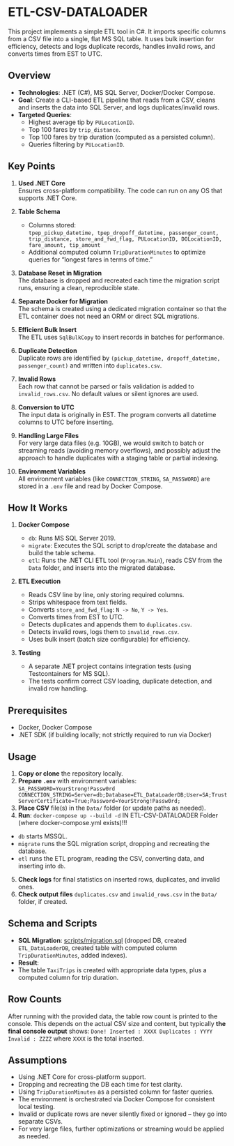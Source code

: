 # ETL-CSV-DATALOADER

This project implements a simple ETL tool in C#. It imports specific columns from a CSV file into a single, flat MS SQL table. It uses bulk insertion for efficiency, detects and logs duplicate records, handles invalid rows, and converts times from EST to UTC.

## Overview

- **Technologies**: .NET (C#), MS SQL Server, Docker/Docker Compose.
- **Goal**: Create a CLI-based ETL pipeline that reads from a CSV, cleans and inserts the data into SQL Server, and logs duplicates/invalid rows.
- **Targeted Queries**:
  - Highest average tip by `PULocationID`.
  - Top 100 fares by `trip_distance`.
  - Top 100 fares by trip duration (computed as a persisted column).
  - Queries filtering by `PULocationID`.

## Key Points

1. **Used .NET Core**  
   Ensures cross-platform compatibility. The code can run on any OS that supports .NET Core.

2. **Table Schema**  
   - Columns stored:  
     `tpep_pickup_datetime, tpep_dropoff_datetime, passenger_count, trip_distance, store_and_fwd_flag, PULocationID, DOLocationID, fare_amount, tip_amount`  
   - Additional computed column `TripDurationMinutes` to optimize queries for “longest fares in terms of time.”

3. **Database Reset in Migration**  
   The database is dropped and recreated each time the migration script runs, ensuring a clean, reproducible state.

4. **Separate Docker for Migration**  
   The schema is created using a dedicated migration container so that the ETL container does not need an ORM or direct SQL migrations.

5. **Efficient Bulk Insert**  
   The ETL uses `SqlBulkCopy` to insert records in batches for performance. 

6. **Duplicate Detection**  
   Duplicate rows are identified by `(pickup_datetime, dropoff_datetime, passenger_count)` and written into `duplicates.csv`.

7. **Invalid Rows**  
   Each row that cannot be parsed or fails validation is added to `invalid_rows.csv`. No default values or silent ignores are used.

8. **Conversion to UTC**  
   The input data is originally in EST. The program converts all datetime columns to UTC before inserting.

9. **Handling Large Files**  
   For very large data files (e.g. 10GB), we would switch to batch or streaming reads (avoiding memory overflows), and possibly adjust the approach to handle duplicates with a staging table or partial indexing.

10. **Environment Variables**  
   All environment variables (like `CONNECTION_STRING`, `SA_PASSWORD`) are stored in a `.env` file and read by Docker Compose.

## How It Works

1. **Docker Compose**  
   - `db`: Runs MS SQL Server 2019.  
   - `migrate`: Executes the SQL script to drop/create the database and build the table schema.  
   - `etl`: Runs the .NET CLI ETL tool (`Program.Main`), reads CSV from the `Data` folder, and inserts into the migrated database.

2. **ETL Execution**  
   - Reads CSV line by line, only storing required columns.  
   - Strips whitespace from text fields.  
   - Converts `store_and_fwd_flag`: `N -> No`, `Y -> Yes`.  
   - Converts times from EST to UTC.  
   - Detects duplicates and appends them to `duplicates.csv`.  
   - Detects invalid rows, logs them to `invalid_rows.csv`.  
   - Uses bulk insert (batch size configurable) for efficiency.

3. **Testing**  
   - A separate .NET project contains integration tests (using Testcontainers for MS SQL).  
   - The tests confirm correct CSV loading, duplicate detection, and invalid row handling.

## Prerequisites

- Docker, Docker Compose
- .NET SDK (if building locally; not strictly required to run via Docker)

## Usage

1. **Copy or clone** the repository locally.
2. **Prepare `.env`** with environment variables:
```SA_PASSWORD=YourStrong!Passw0rd CONNECTION_STRING=Server=db;Database=ETL_DataLoaderDB;User=SA;TrustServerCertificate=True;Password=YourStrong!Passw0rd;```
3. **Place CSV** file(s) in the `Data/` folder (or update paths as needed).
4. **Run**:
```docker-compose up --build -d``` IN ETL-CSV-DATALOADER Folder (where docker-compose.yml exists)!!! 
- `db` starts MSSQL.
- `migrate` runs the SQL migration script, dropping and recreating the database.
- `etl` runs the ETL program, reading the CSV, converting data, and inserting into `db`.
5. **Check logs** for final statistics on inserted rows, duplicates, and invalid ones.
6. **Check output files** `duplicates.csv` and `invalid_rows.csv` in the `Data/` folder, if created.

## Schema and Scripts

- **SQL Migration**: [scripts/migration.sql](scripts/migration.sql) (dropped DB, created `ETL_DataLoaderDB`, created table with computed column `TripDurationMinutes`, added indexes).
- **Result**: 
- The table `TaxiTrips` is created with appropriate data types, plus a computed column for trip duration.

## Row Counts

After running with the provided data, the table row count is printed to the console. This depends on the actual CSV size and content, but typically **the final console output** shows:
```Done! Inserted : XXXX Duplicates : YYYY Invalid : ZZZZ```
where `XXXX` is the total inserted.

## Assumptions

- Using .NET Core for cross-platform support.
- Dropping and recreating the DB each time for test clarity.
- Using `TripDurationMinutes` as a persisted column for faster queries.
- The environment is orchestrated via Docker Compose for consistent local testing.
- Invalid or duplicate rows are never silently fixed or ignored – they go into separate CSVs.
- For very large files, further optimizations or streaming would be applied as needed.
